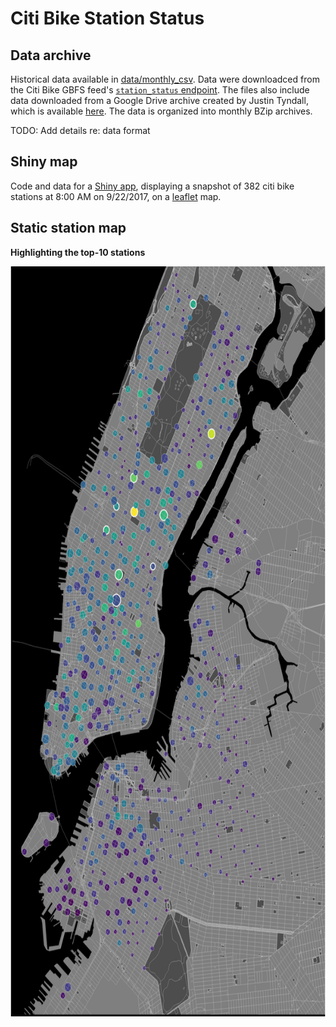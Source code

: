 # Citi Bike Station Status

## Data archive

Historical data available in [data/monthly_csv](data/monthly_csv). Data were downloadced from the Citi Bike GBFS feed's [`station_status` endpoint](https://gbfs.citibikenyc.com/gbfs/en/station_status.json). The files also include data downloaded from a Google Drive archive created by Justin Tyndall, which is available [here](https://drive.google.com/drive/u/0/folders/1aLRu3GYHTVFG9BBxPUQM4N7xhbZNMxPV). The data is organized into monthly BZip archives.

TODO: Add details re: data format

## Shiny map

Code and data for a [Shiny app](https://chrisgettings.shinyapps.io/Citibike_stations_map/), displaying a snapshot of 382 citi bike stations at 8:00 AM on 9/22/2017, on a [leaflet](https://rstudio.github.io/leaflet/) map.

## Static station map

**Highlighting the top-10 stations**

<img src="plots/top-10-stations.png" width="710" height="1200" />

